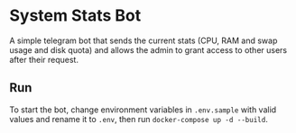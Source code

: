 # System Stats Bot

A simple telegram bot that sends the current stats (CPU, RAM and swap usage and disk quota) and allows the admin to grant access to other users after their request.

## Run

To start the bot, change environment variables in `.env.sample` with valid values and rename it to `.env`, then run `docker-compose up -d --build`.
